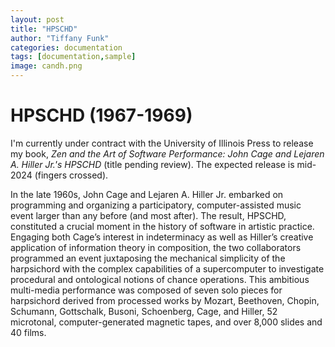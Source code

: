 ```yaml
---
layout: post
title: "HPSCHD"
author: "Tiffany Funk"
categories: documentation
tags: [documentation,sample]
image: candh.png
---
```


# HPSCHD (1967-1969)

I'm currently under contract with the University of Illinois Press to release my book, <em>Zen and the Art of Software Performance: John Cage and Lejaren A. Hiller Jr.'s HPSCHD</em> (title pending review). The expected release is mid-2024 (fingers crossed).

In the late 1960s, John Cage and Lejaren A. Hiller Jr. embarked on programming and organizing a participatory, computer-assisted music event larger than any before (and most after). The result, HPSCHD, constituted a crucial moment in the history of software in artistic practice. Engaging both Cage’s interest in indeterminacy as well as Hiller’s creative application of information theory in composition, the two collaborators programmed an event juxtaposing the mechanical simplicity of the harpsichord with the complex capabilities of a supercomputer to investigate procedural and ontological notions of chance operations. This ambitious multi-media performance was composed of seven solo pieces for harpsichord derived from processed works by Mozart, Beethoven, Chopin, Schumann, Gottschalk, Busoni, Schoenberg, Cage, and Hiller, 52 microtonal, computer-generated magnetic tapes, and over 8,000 slides and 40 films. 
